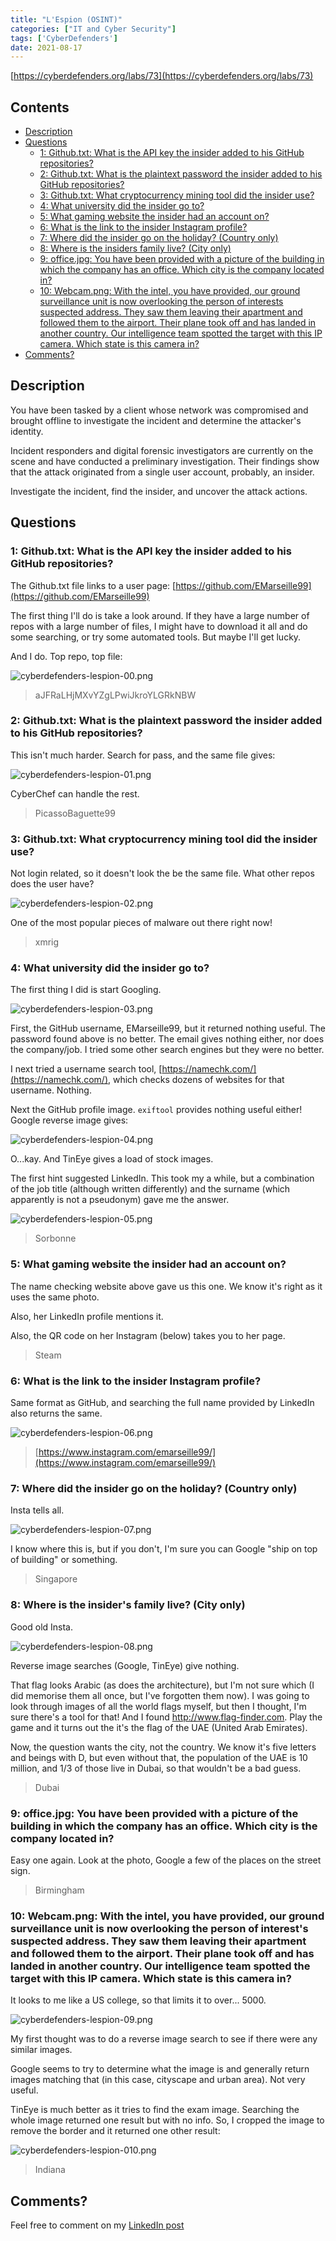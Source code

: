 ```yaml
---
title: "L'Espion (OSINT)"
categories: ["IT and Cyber Security"]
tags: ['CyberDefenders']
date: 2021-08-17
---
```


[https://cyberdefenders.org/labs/73](https://cyberdefenders.org/labs/73)

## Contents

- [Description](#description)
- [Questions](#questions)
  - [1: Github.txt: What is the API key the insider added to his GitHub repositories?](#1-githubtxt-what-is-the-api-key-the-insider-added-to-his-github-repositories)
  - [2: Github.txt: What is the plaintext password the insider added to his GitHub repositories?](#2-githubtxt-what-is-the-plaintext-password-the-insider-added-to-his-github-repositories)
  - [3: Github.txt: What cryptocurrency mining tool did the insider use?](#3-githubtxt-what-cryptocurrency-mining-tool-did-the-insider-use)
  - [4: What university did the insider go to?](#4-what-university-did-the-insider-go-to)
  - [5: What gaming website the insider had an account on?](#5-what-gaming-website-the-insider-had-an-account-on)
  - [6: What is the link to the insider Instagram profile?](#6-what-is-the-link-to-the-insider-instagram-profile)
  - [7: Where did the insider go on the holiday? (Country only)](#7-where-did-the-insider-go-on-the-holiday-country-only)
  - [8: Where is the insiders family live? (City only)](#8-where-is-the-insiders-family-live-city-only)
  - [9: office.jpg: You have been provided with a picture of the building in which the company has an office. Which city is the company located in?](#9-officejpg-you-have-been-provided-with-a-picture-of-the-building-in-which-the-company-has-an-office-which-city-is-the-company-located-in)
  - [10: Webcam.png: With the intel, you have provided, our ground surveillance unit is now overlooking the person of interests suspected address. They saw them leaving their apartment and followed them to the airport. Their plane took off and has landed in another country. Our intelligence team spotted the target with this IP camera. Which state is this camera in?](#10-webcampng-with-the-intel-you-have-provided-our-ground-surveillance-unit-is-now-overlooking-the-person-of-interests-suspected-address-they-saw-them-leaving-their-apartment-and-followed-them-to-the-airport-their-plane-took-off-and-has-landed-in-another-country-our-intelligence-team-spotted-the-target-with-this-ip-camera-which-state-is-this-camera-in)
- [Comments?](#comments)

## Description

You have been tasked by a client whose network was compromised and brought offline to investigate the incident and determine the attacker's identity.

Incident responders and digital forensic investigators are currently on the scene and have conducted a preliminary investigation. Their findings show that the attack originated from a single user account, probably, an insider.

Investigate the incident, find the insider, and uncover the attack actions.

## Questions

### 1: Github.txt: What is the API key the insider added to his GitHub repositories?

The Github.txt file links to a user page: [https://github.com/EMarseille99](https://github.com/EMarseille99)

The first thing I'll do is take a look around. If they have a large number of repos with a large number of files, I might have to download it all and do some searching, or try some automated tools. But maybe I'll get lucky.

And I do. Top repo, top file:

![cyberdefenders-lespion-00.png](/img/cyberdefenders-lespion-00.png)

> aJFRaLHjMXvYZgLPwiJkroYLGRkNBW

### 2: Github.txt: What is the plaintext password the insider added to his GitHub repositories?

This isn't much harder. Search for pass, and the same file gives:

![cyberdefenders-lespion-01.png](/img/cyberdefenders-lespion-01.png)

CyberChef can handle the rest.

> PicassoBaguette99

### 3: Github.txt: What cryptocurrency mining tool did the insider use?

Not login related, so it doesn't look the be the same file. What other repos does the user have?

![cyberdefenders-lespion-02.png](/img/cyberdefenders-lespion-02.png)

One of the most popular pieces of malware out there right now!

> xmrig

### 4: What university did the insider go to?

The first thing I did is start Googling.

![cyberdefenders-lespion-03.png](/img/cyberdefenders-lespion-03.png)

First, the GitHub username, EMarseille99, but it returned nothing useful. The password found above is no better. The email gives nothing either, nor does the company/job. I tried some other search engines but they were no better.

I next tried a username search tool, [https://namechk.com/](https://namechk.com/), which checks dozens of websites for that username. Nothing. 

Next the GitHub profile image. `exiftool` provides nothing useful either! Google reverse image gives:

![cyberdefenders-lespion-04.png](/img/cyberdefenders-lespion-04.png)

O...kay. And TinEye gives a load of stock images.

The first hint suggested LinkedIn. This took my a while, but a combination of the job title (although written differently) and the surname (which apparently is not a pseudonym) gave me the answer.

![cyberdefenders-lespion-05.png](/img/cyberdefenders-lespion-05.png)

> Sorbonne

### 5: What gaming website the insider had an account on?

The name checking website above gave us this one. We know it's right as it uses the same photo.

Also, her LinkedIn profile mentions it.

Also, the QR code on her Instagram (below) takes you to her page.

> Steam

### 6: What is the link to the insider Instagram profile?

Same format as GitHub, and searching the full name provided by LinkedIn also returns the same.

![cyberdefenders-lespion-06.png](/img/cyberdefenders-lespion-06.png)

> [https://www.instagram.com/emarseille99/](https://www.instagram.com/emarseille99/)

### 7: Where did the insider go on the holiday? (Country only)

Insta tells all.

![cyberdefenders-lespion-07.png](/img/cyberdefenders-lespion-07.png)

I know where this is, but if you don't, I'm sure you can Google "ship on top of building" or something.

> Singapore

### 8: Where is the insider's family live? (City only)

Good old Insta.

![cyberdefenders-lespion-08.png](/img/cyberdefenders-lespion-08.png)

Reverse image searches (Google, TinEye) give nothing.

That flag looks Arabic (as does the architecture), but I'm not sure which (I did memorise them all once, but I've forgotten them now). I was going to look through images of all the world flags myself, but then I thought, I'm sure there's a tool for that! And I found http://www.flag-finder.com. Play the game and it turns out the it's the flag of the UAE (United Arab Emirates).

Now, the question wants the city, not the country. We know it's five letters and beings with D, but even without that, the population of the UAE is 10 million, and 1/3 of those live in Dubai, so that wouldn't be a bad guess.

> Dubai

### 9: office.jpg: You have been provided with a picture of the building in which the company has an office. Which city is the company located in?

Easy one again. Look at the photo, Google a few of the places on the street sign.

> Birmingham

### 10: Webcam.png: With the intel, you have provided, our ground surveillance unit is now overlooking the person of interest's suspected address. They saw them leaving their apartment and followed them to the airport. Their plane took off and has landed in another country. Our intelligence team spotted the target with this IP camera. Which state is this camera in?

It looks to me like a US college, so that limits it to over... 5000.

![cyberdefenders-lespion-09.png](/img/cyberdefenders-lespion-09.png)

My first thought was to do a reverse image search to see if there were any similar images.

Google seems to try to determine what the image is and generally return images matching that (in this case, cityscape and urban area). Not very useful.

TinEye is much better as it tries to find the exam image. Searching the whole image returned one result but with no info. So, I cropped the image to remove the border and it returned one other result:

![cyberdefenders-lespion-010.png](/img/cyberdefenders-lespion-010.png)

> Indiana

## Comments?

Feel free to comment on my [LinkedIn post](https://www.linkedin.com/posts/jamgib_cyberdefenders-lespion-osint-activity-6833324757434400768-YuTj)